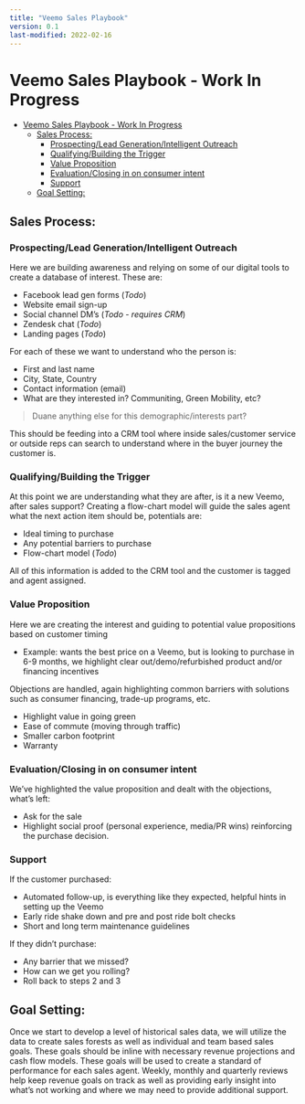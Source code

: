 ```yaml
---
title: "Veemo Sales Playbook"
version: 0.1
last-modified: 2022-02-16
---
```


# Veemo Sales Playbook - Work In Progress

- [Veemo Sales Playbook - Work In Progress](#veemo-sales-playbook---work-in-progress)
  - [Sales Process:](#sales-process)
    - [Prospecting/Lead Generation/Intelligent Outreach](#prospectinglead-generationintelligent-outreach)
    - [Qualifying/Building the Trigger](#qualifyingbuilding-the-trigger)
    - [Value Proposition](#value-proposition)
    - [Evaluation/Closing in on consumer intent](#evaluationclosing-in-on-consumer-intent)
    - [Support](#support)
  - [Goal Setting:](#goal-setting)

## Sales Process:

### Prospecting/Lead Generation/Intelligent Outreach
Here we are building awareness and relying on some of our digital tools to create a database of interest. These are:
- Facebook lead gen forms (*Todo*)
- Website email sign-up
- Social channel DM’s (*Todo - requires CRM*)
- Zendesk chat (*Todo*)
- Landing pages (*Todo*)

For each of these we want to understand who the person is:
- First and last name
- City, State, Country
- Contact information (email)
- What are they interested in? Communiting, Green Mobility, etc?

> Duane anything else for this demographic/interests part?

This should be feeding into a CRM tool where inside sales/customer service or outside reps can search to understand where in the buyer journey the customer is.

### Qualifying/Building the Trigger
At this point we are understanding what they are after, is it a new Veemo, after sales support?
Creating a flow-chart model will guide the sales agent what the next action item should be, potentials are:
- Ideal timing to purchase
- Any potential barriers to purchase
- Flow-chart model (*Todo*)

All of this information is added to the CRM tool and the customer is tagged and agent assigned.

### Value Proposition
Here we are creating the interest and guiding to potential value propositions based on customer timing
- Example: wants the best price on a Veemo, but is looking to purchase in 6-9 months, we highlight clear out/demo/refurbished product and/or financing incentives

Objections are handled, again highlighting common barriers with solutions such as consumer financing, trade-up programs, etc.
- Highlight value in going green
- Ease of commute (moving through traffic)
- Smaller carbon footprint
- Warranty

### Evaluation/Closing in on consumer intent
We’ve highlighted the value proposition and dealt with the objections, what’s left:
- Ask for the sale
- Highlight social proof (personal experience, media/PR wins) reinforcing the purchase decision.

### Support
If the customer purchased:
- Automated follow-up, is everything like they expected, helpful hints in setting up the Veemo
- Early ride shake down and pre and post ride bolt checks
- Short and long term maintenance guidelines

If they didn’t purchase:
- Any barrier that we missed?
- How can we get you rolling?
- Roll back to steps 2 and 3

## Goal Setting:

Once we start to develop a level of historical sales data, we will utilize the data to create sales forests as well as individual and team based sales goals. These goals should be inline with necessary revenue projections and cash flow models. These goals will be used to create a standard of performance for each sales agent. Weekly, monthly and quarterly reviews help keep revenue goals on track as well as providing early insight into what’s not working and where we may need to provide additional support.
 
